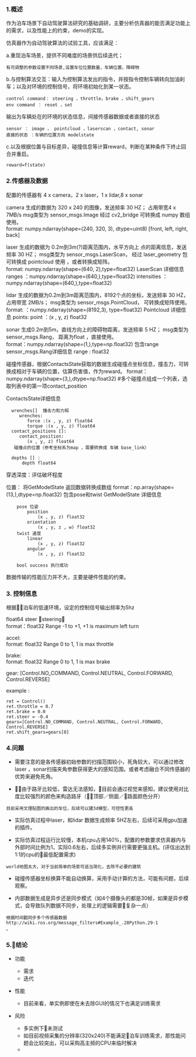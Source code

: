### 1.概述
作为泊车场景下自动驾驶算法研究的基础调研，主要分析仿真器的能否满足功能上的需求，以及性能上的约束，demo的实现。

仿真器作为自动驾驶算法的试验工具，应该满足：

a.重现泊车场景，提供不同难度的场景供后续迭代；
```
有可调整的参数设置不同场景,设置车位位置数量，车辆位置，障碍物
```
b.与控制算法交互：输入为控制算法发出的指令，并按指令控制车辆转向加油刹车；以及对环境的控制信号，将环境初始化到某一状态。
```
control command： steering ，throttle，brake ，shift_gears
env command ： reset ，set
```

输出为车辆处在的环境的状态信息，间接传感器数据或者直接的状态
```
sensor ： image ， pointcloud ，laserscan ，contact, sonar
直接的状态 ：车辆的位置方向 modelstate
```

c.以及根据位置与目标差异，碰撞信息等计算reward，判断在某种条件下终止回合并重启。
```
reward=f(state)

```



### 2.传感器及数据
配置的传感器有 4 x camera，2 x laser，1 x lidar,8 x sonar

camera 生成的数据为 320 x 240 的图像，发送频率 30 HZ；
占用带宽4 x 7MB/s msg类型为 sensor_msgs.Image 经过 cv2_bridge 可转换成 numpy 数组使用。  
format: numpy.ndarray(shape=(240, 320, 3), dtype=uint8) [front, left, right, back]

laser 生成的数据为 0.2m到3m(?)距离范围内，水平方向上 点的距离信息，发送频率 30 HZ； msg类型为 sensor_msgs.LaserScan， 经过 laser_geometry 包 可转换成 pointcloud 使用 ，或者转换成矩阵。  
format: numpy.ndarray(shape=(640, 2),type=float32)
LaserScan 详细信息
         ranges ：numpy.ndarray(shape=(640,),type=float32)
         intensities ：numpy.ndarray(shape=(640,),type=float32)



lidar 生成的数据为0.2m到3m距离范围内，8192个点的坐标，发送频率 30 HZ， 占用带宽 2MB/s； msg类型为 sensor_msgs.PointCloud， 可转换成矩阵使用。  
format: ：numpy.ndarray(shape=(8192,3), type=float32)
Pointcloud 详细信息
       points:
         point ：(x , y, z) float32


sonar 生成0.2m到5m，直线方向上的障碍物距离，发送频率 5 HZ； msg类型为 sensor_msgs.Rang， 距离为float ，直接使用。  
format：numpy.ndarray(shape=(1,),type=np.float32) 包含range
sensor_msgs.Rang详细信息
       range : float32


碰撞传感器，根据ContactsState获取的数据生成碰撞点坐标信息，撞击力，可转换成相对于车辆的位置，估算伤害值，作为reward。
format：numpy.ndarray(shape=(3,),dtype=np.float32) #多个碰撞点组成一个列表，选取列表中的第一项contact_position

ContactsState详细信息

      wrenches[]  撞击力和力矩
         wrenches:
            force :(x , y, z) float64
            torque :(x , y, z) float64
      contact_positions []:
         contact_position:
            (x , y, z) float64
       碰撞点的位置（参考坐标系为map ，需要转换成 车辆 base_link）

      depths [] :
          depth float64
穿透深度：评估破坏程度


位置：  将GetModelState 返回数据转换成数组
format：np.array(shape=(13,),dtype=np.float32)  包含pose和twist
GetModelState 详细信息

        pose 位姿
            position
                (x , y, z) float32
            orientation
                (x , y, z , w) float32
        twist 速度
            linear
                (x , y, z) float32
            angular
                (x , y, z) float32

        bool success 执行成功


数据传输的性能压力并不大，主要是硬件性能的约束。

### 3. 控制信息
根据泊车的低速环境，设定的控制信号输出频率为5hz


float64 steer
steering：  
format：float32  Range -1 to +1, +1 is maximum left turn

accel:  
format: float32 Range 0 to 1, 1 is max throttle

brake:  
format: float32 Range 0 to 1, 1 is max brake

gear: 
[Control.NO_COMMAND, Control.NEUTRAL, Control.FORWARD, Control.REVERSE]

example :
```
ret = Control()
ret.throttle = 0.7
ret.brake = 0.0
ret.steer = -0.4
gears=[Control.NO_COMMAND, Control.NEUTRAL, Control.FORWARD, Control.REVERSE]
ret.shift_gears=gears[0]
```

### 4.问题
- 需要注意的是各传感器初始参数的扫描范围较小，死角较大，可以通过修改laser ，sonar扫描夹角参数获得更大的感知范围。或者考虑融合不同传感器的优势来避免死角。

- 由于路牙比较低，雷达无法感知，目前会通过视觉来感知，建议使用对比度比较强烈的颜色来构造路牙（顶部／侧面／路面颜色分开）
```
目前采用文理贴图的画出的车位，后续可以建3d模型，可控性更高
```
- 实际仿真过程中laser，和lidar 数据生成频率 5HZ左右，后续可采用gpu加速的插件。

- 实际仿真过程运行比较慢，本机cpu占用140%，配置的参数要求仿真器内与外部时间比例为1，实际0.6左右，后续多实例并行需要更强主机。(评估出达到1:1的cpu的最低配置需求)

````
world地图太大，对于当前简单的场景可适当简化，去除不必要的建筑
````

- 碰撞传感器坐标换算不能自动换算，采用手动计算的方法，可能有问题，后续观察。

- 内部数据生成是异步还是同步模式（如4个摄像头的都是30帧，如果是异步模式，会导致队列数据不同步，处理上的逻辑需要复杂一点）
```
根据时间戳同步多个传感器数据
http://wiki.ros.org/message_filters#Example_.28Python.29-1
。
```

### 5.结论
- 功能
  * 需求
  * 迭代
  
- 性能
  * 目前来看，单实例即使在未去除GUI的情况下也满足训练需求
  
- 风险
  * 多实例下未测试
  * 如目前视频采集的分辨率(320x240)不能满足泊车训练需求，那性能问题会比较突出，可以采购高主频的CPU来临时解决
  * 
